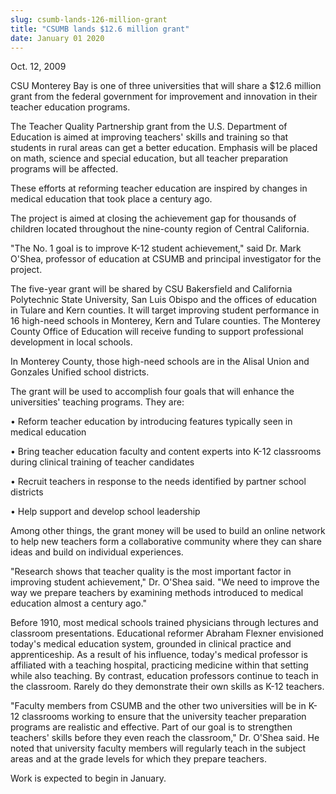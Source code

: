 ```yaml
---
slug: csumb-lands-126-million-grant
title: "CSUMB lands $12.6 million grant"
date: January 01 2020
---
```


<p>Oct. 12, 2009
</p><p>CSU Monterey Bay is one of three universities that will share a $12.6 million grant from the federal government for improvement and innovation in their teacher education programs.
</p><p>The Teacher Quality Partnership grant from the U.S. Department of Education is aimed at improving teachers' skills and training so that students in rural areas can get a better education. Emphasis will be placed on math, science and special education, but all teacher preparation programs will be affected.
</p><p>These efforts at reforming teacher education are inspired by changes in medical education that took place a century ago.
</p><p>The project is aimed at closing the achievement gap for thousands of children located throughout the nine-county region of Central California.
</p><p>"The No. 1 goal is to improve K-12 student achievement," said Dr. Mark O'Shea, professor of education at CSUMB and principal investigator for the project.
</p><p>The five-year grant will be shared by CSU Bakersfield and California Polytechnic State University, San Luis Obispo and the offices of education in Tulare and Kern counties. It will target improving student performance in 16 high-need schools in Monterey, Kern and Tulare counties. The Monterey County Office of Education will receive funding to support professional development in local schools.
</p><p>In Monterey County, those high-need schools are in the Alisal Union and Gonzales Unified school districts.
</p><p>The grant will be used to accomplish four goals that will enhance the universities' teaching programs. They are:
</p><p>• Reform teacher education by introducing features typically seen in medical education
</p><p>• Bring teacher education faculty and content experts into K-12 classrooms during clinical training of teacher candidates
</p><p>• Recruit teachers in response to the needs identified by partner school districts
</p><p>• Help support and develop school leadership
</p><p>Among other things, the grant money will be used to build an online network to help new teachers form a collaborative community where they can share ideas and build on individual experiences.
</p><p>"Research shows that teacher quality is the most important factor in improving student achievement," Dr. O'Shea said. "We need to improve the way we prepare teachers by examining methods introduced to medical education almost a century ago."
</p><p>Before 1910, most medical schools trained physicians through lectures and classroom presentations. Educational reformer Abraham Flexner envisioned today's medical education system, grounded in clinical practice and apprenticeship. As a result of his influence, today's medical professor is affiliated with a teaching hospital, practicing medicine within that setting while also teaching. By contrast, education professors continue to teach in the classroom. Rarely do they demonstrate their own skills as K-12 teachers.
</p><p>"Faculty members from CSUMB and the other two universities will be in K-12 classrooms working to ensure that the university teacher preparation programs are realistic and effective. Part of our goal is to strengthen teachers' skills before they even reach the classroom," Dr. O'Shea said. He noted that university faculty members will regularly teach in the subject areas and at the grade levels for which they prepare teachers.
</p><p>Work is expected to begin in January.
</p><p> 
</p><p> 
</p><p> 
</p><p> 
</p><p> 
</p><p> 
</p><p> 
</p><p> 
</p><p> 
</p><p> 
</p>
